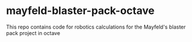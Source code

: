 # mayfeld-blaster-pack-octave
This repo contains code for robotics calculations for the Mayfeld's blaster pack project in octave
